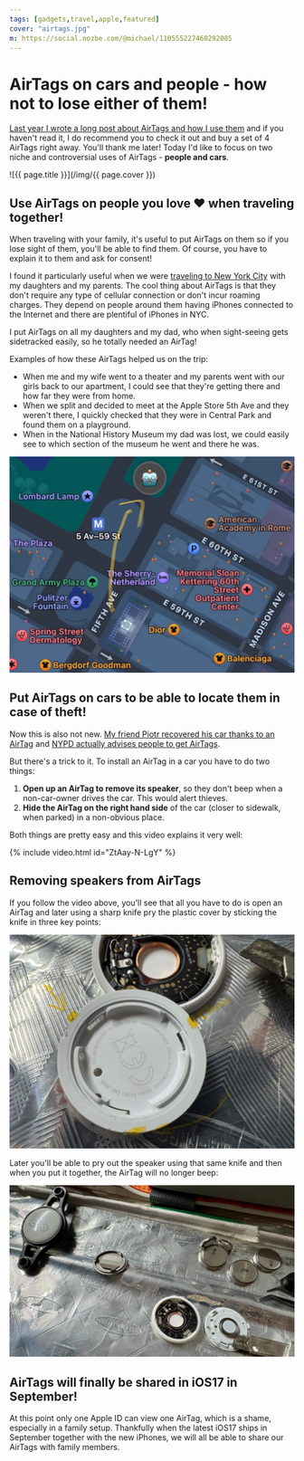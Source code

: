```yaml
---
tags: [gadgets,travel,apple,featured]
cover: "airtags.jpg"
m: https://social.nozbe.com/@michael/110555227460292085
---
```


# AirTags on cars and people - how not to lose either of them!

[Last year I wrote a long post about AirTags and how I use them](/airtag/) and if you haven't read it, I do recommend you to check it out and buy a set of 4 AirTags right away. You'll thank me later! Today I'd like to focus on two niche and controversial  uses of AirTags - **people and cars**.

<!--More-->

![{{ page.title }}](/img/{{ page.cover }})

## Use AirTags on people you love ❤️ when traveling together!

When traveling with your family, it's useful to put AirTags on them so if you lose sight of them, you'll be able to find them. Of course, you have to explain it to them and ask for consent!

I found it particularly useful when we were [traveling to New York City](/augusto/) with my daughters and my parents. The cool thing about AirTags is that they don't require any type of cellular connection or don't incur roaming charges. They depend on people around them having iPhones connected to the Internet and there are plentiful of iPhones in NYC.

I put AirTags on all my daughters and my dad, who when sight-seeing gets sidetracked easily, so he totally needed an AirTag!

Examples of how these AirTags helped us on the trip:

- When me and my wife went to a theater and my parents went with our girls back to our apartment, I could see that they're getting there and how far they were from home.
- When we split and decided to meet at the Apple Store 5th Ave and they weren't there, I quickly checked that they were in Central Park and found them on a playground.
- When in the National History Museum my dad was lost, we could easily see to which section of the museum he went and there he was.

![{{ page.title }} 2](/img/airtags-2.jpg)

## Put AirTags on cars to be able to locate them in case of theft!

Now this is also not new. [My friend Piotr recovered his car thanks to an AirTag][piotr] and [NYPD actually advises people to get AirTags][gruber].

But there's a trick to it. To install an AirTag in a car you have to do two things:

1. **Open up an AirTag to remove its speaker**, so they don't beep when a non-car-owner drives the car. This would alert thieves.
2. **Hide the AirTag on the right hand side** of the car (closer to sidewalk, when parked) in a non-obvious place.

Both things are pretty easy and this video explains it very well:

{% include video.html id="ZtAay-N-LgY" %}

## Removing speakers from AirTags

If you follow the video above, you'll see that all you have to do is open an AirTag and later using a sharp knife pry the plastic cover by sticking the knife in three key points:

![{{ page.title }} Speaker](/img/airtags-speaker.jpg)

Later you'll be able to pry out the speaker using that same knife and then when you put it together, the AirTag will no longer beep:

![{{ page.title }} Bike](/img/airtags-bike.jpg)

## AirTags will finally be shared in iOS17 in September!

At this point only one Apple ID can view one AirTag, which is a shame, especially in a family setup. Thankfully when the latest iOS17 ships in September together with the new iPhones, we will all be able to share our AirTags with family members.

[piotr]: https://coffeejourneys.blog/🚨thieves-stole-my-car-but-i-got-it-back-thanks-to-this-gadget/
[gruber]: https://daringfireball.net/linked/2023/05/01/nypd-cars-airtags

[n]: https://michael.gratis/nozbe
[np]: https://michael.gratis/nozbepersonal